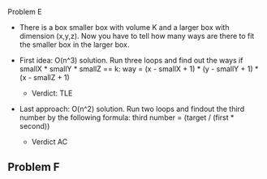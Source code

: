  
Problem E
- There is a box smaller box with volume K and a larger box with dimension (x,y,z). Now you have to tell how many ways are there to fit the smaller box in the larger box.

- First idea: O(n^3) solution. Run three loops and find out the ways 
    if smallX * smallY * smallZ == k:
        way = (x - smallX + 1) * (y - smallY + 1) * (x - smallZ + 1)
    
    - Verdict: TLE

- Last approach: O(n^2) solution. Run two loops and findout the third number by the following formula:
    third number = (target / (first * second))

    - Verdict AC
    
Problem F
- 